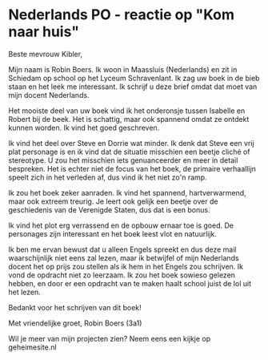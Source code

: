 # Nederlands PO - reactie op "Kom naar huis"

Beste mevrouw Kibler,

Mijn naam is Robin Boers. Ik woon in Maassluis (Nederlands) en zit in Schiedam op school op het Lyceum Schravenlant. Ik zag uw boek in de bieb staan en het leek me interessant. Ik schrijf u deze brief omdat dat moet van mijn docent Nederlands.

Het mooiste deel van uw boek vind ik het onderonsje tussen Isabelle en Robert bij de beek. Het is schattig, maar ook spannend omdat ze ontdekt kunnen worden. Ik vind het goed geschreven.

Ik vind het deel over Steve en Dorrie wat minder. Ik denk dat Steve een vrij plat personage is en ik vind dat de situatie misschien een beetje cliché of stereotype. U zou het misschien iets genuanceerder en meer in detail bespreken. Het is echter niet de focus van het boek, de primaire verhaallijn speelt zich in het verleden af, dus vind ik het niet zo'n ramp.

Ik zou het boek zeker aanraden. Ik vind het spannend, hartverwarmend, maar ook extreem treurig. Je leert ook gelijk een beetje over de geschiedenis van de Verenigde Staten, dus dat is een bonus.

Ik vind het plot erg verrassend en de opbouw ernaar toe is goed. De personages zijn interessant en het boek leest vlot en natuurlijk.

Ik ben me ervan bewust dat u alleen Engels spreekt en dus deze mail waarschijnlijk niet eens zal lezen, maar ik betwijfel of mijn Nederlands docent het op prijs zou stellen als ik hem in het Engels zou schrijven. Ik vond de opdracht niet zo leerzaam. Ik zou het boek sowieso gelezen hebben, en door er een opdracht van te maken haalt school juist de lol uit het lezen.

Bedankt voor het schrijven van dit boek!

Met vriendelijke groet,
Robin Boers (3a1)

Wil je meer van mijn projecten zien?
Neem eens een kijkje op geheimesite.nl
